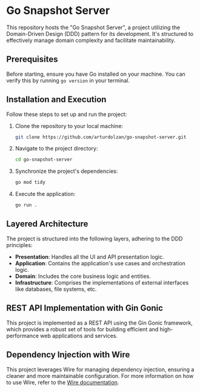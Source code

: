 # Go Snapshot Server

This repository hosts the "Go Snapshot Server", a project utilizing the Domain-Driven Design (DDD) pattern for its development. It's structured to effectively manage domain complexity and facilitate maintainability.

## Prerequisites

Before starting, ensure you have Go installed on your machine. You can verify this by running `go version` in your terminal.

## Installation and Execution

Follow these steps to set up and run the project:

1. Clone the repository to your local machine:

    ```bash
    git clone https://github.com/arturdolzan/go-snapshot-server.git
    ```

2. Navigate to the project directory:

    ```bash
    cd go-snapshot-server
    ```

3. Synchronize the project's dependencies:

    ```bash
    go mod tidy
    ```

4. Execute the application:

    ```bash
    go run .
    ```

## Layered Architecture

The project is structured into the following layers, adhering to the DDD principles:

- **Presentation**: Handles all the UI and API presentation logic.
- **Application**: Contains the application's use cases and orchestration logic.
- **Domain**: Includes the core business logic and entities.
- **Infrastructure**: Comprises the implementations of external interfaces like databases, file systems, etc.

## REST API Implementation with Gin Gonic

This project is implemented as a REST API using the Gin Gonic framework, which provides a robust set of tools for building efficient and high-performance web applications and services.

## Dependency Injection with Wire

This project leverages Wire for managing dependency injection, ensuring a cleaner and more maintainable configuration. For more information on how to use Wire, refer to the [Wire documentation](https://github.com/google/wire).
